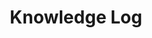 ---
layout: menu
title: Knowledge Log
description: "컴퓨터 과학의 이론적 기반, 면접 준비, 알고리즘 등 개발자의 기본적인 지식을 다루는 섹션입니다."
slug: knowledge
categories: [knowledge]
---
